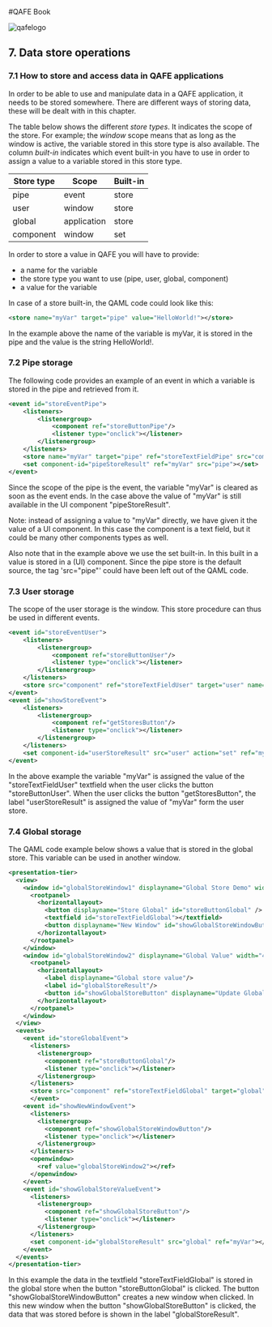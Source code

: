 #QAFE Book

![qafelogo](http://www.qafe.com/wp-content/themes/qafe2013/img/logo.png)

## 7. Data store operations

### 7.1 How to store and access data in QAFE applications

In order to be able to use and manipulate data in a QAFE application, it needs to be stored somewhere. There are different ways of storing data, these will be dealt with in this chapter.

The table below shows the different *store types*. It indicates the scope of the store. For example; the *window* scope means that as long as the window is active, the variable stored in this store type is also available. The column *built-in* indicates which event built-in you have to use in order to assign a value to a variable stored in this store type.

Store type | Scope | Built-in
---|---|---
pipe | event | store
user | window | store
global | application | store
component | window | set

 In order to store a value in QAFE you will have to provide:
 - a name for the variable
 - the store type you want to use (pipe, user, global, component)
 - a value for the variable

In case of a store built-in, the QAML code could look like this:

```XML
<store name="myVar" target="pipe" value="HelloWorld!"></store>
```

In the example above the name of the variable is myVar, it is stored in the pipe and the value is the string HelloWorld!.

### 7.2 Pipe storage

The following code provides an example of an event in which a variable is stored in the pipe and retrieved from it.
```XML
<event id="storeEventPipe">
    <listeners>
        <listenergroup>
            <component ref="storeButtonPipe"/>
            <listener type="onclick"></listener>
        </listenergroup>
    </listeners>
    <store name="myVar" target="pipe" ref="storeTextFieldPipe" src="component"></store>
    <set component-id="pipeStoreResult" ref="myVar" src="pipe"></set>
</event>
```
Since the scope of the pipe is the event, the variable "myVar" is cleared as soon as the event ends. In the case above the value of "myVar" is still available in the UI component "pipeStoreResult".

Note: instead of assigning a value to "myVar" directly, we have given it the value of a UI component. In this case the component is a text field, but it could be many other components types as well.

Also note that in the example above we use the set built-in. In this built in a value is stored in a (UI) component. Since the pipe store is the default source, the tag 'src="pipe"' could have been left out of the QAML code.

### 7.3 User storage

The scope of the user storage is the window. This store procedure can thus be used in different events.

```XML
<event id="storeEventUser">
    <listeners>
        <listenergroup>
            <component ref="storeButtonUser"/>
            <listener type="onclick"></listener>
        </listenergroup>
    </listeners>
    <store src="component" ref="storeTextFieldUser" target="user" name="myVar"></store>
</event>
<event id="showStoreEvent">
    <listeners>
        <listenergroup>
            <component ref="getStoresButton"/>
            <listener type="onclick"></listener>
        </listenergroup>
    </listeners>
    <set component-id="userStoreResult" src="user" action="set" ref="myVar"></set>
</event>
```
In the above example the variable "myVar" is assigned the value of the "storeTextFieldUser" textfield when the user clicks the button "storeButtonUser".
When the user clicks the button "getStoresButton", the label "userStoreResult" is assigned the value of "myVar" form the user store.

### 7.4 Global storage

The QAML code example below shows a value that is stored in the global store. This variable can be used in another window.

```XML
<presentation-tier>
  <view>
    <window id="globalStoreWindow1" displayname="Global Store Demo" width="495" height="119">
      <rootpanel>
        <horizontallayout>
          <button displayname="Store Global" id="storeButtonGlobal" />
          <textfield id="storeTextFieldGlobal"></textfield>
          <button displayname="New Window" id="showGlobalStoreWindowButton"/>
        </horizontallayout>
      </rootpanel>
    </window>
    <window id="globalStoreWindow2" displayname="Global Value" width="469" height="115">
      <rootpanel>
        <horizontallayout>
          <label displayname="Global store value"/>
          <label id="globalStoreResult"/>
          <button id="showGlobalStoreButton" displayname="Update Global Store"/>
        </horizontallayout>
      </rootpanel>
    </window>
  </view>
  <events>
    <event id="storeGlobalEvent">
      <listeners>
        <listenergroup>
          <component ref="storeButtonGlobal"/>
          <listener type="onclick"></listener>
        </listenergroup>
      </listeners>
      <store src="component" ref="storeTextFieldGlobal" target="global" name="myVar"></store>
      </event>
    <event id="showNewWindowEvent">
      <listeners>
        <listenergroup>
          <component ref="showGlobalStoreWindowButton"/>
          <listener type="onclick"></listener>
        </listenergroup>
      </listeners>
      <openwindow>
        <ref value="globalStoreWindow2"></ref>
      </openwindow>
    </event>
    <event id="showGlobalStoreValueEvent">
      <listeners>
        <listenergroup>
          <component ref="showGlobalStoreButton"/>
          <listener type="onclick"></listener>
        </listenergroup>
      </listeners>
      <set component-id="globalStoreResult" src="global" ref="myVar"></set>
    </event>
  </events>
</presentation-tier>
```
In this example the data in the textfield "storeTextFieldGlobal" is stored in the global store when the button "storeButtonGlobal" is clicked.
The button "showGlobalStoreWindowButton" creates a new window when clicked. In this new window when the button "showGlobalStoreButton" is clicked, the data that was stored before is shown in the label "globalStoreResult".
